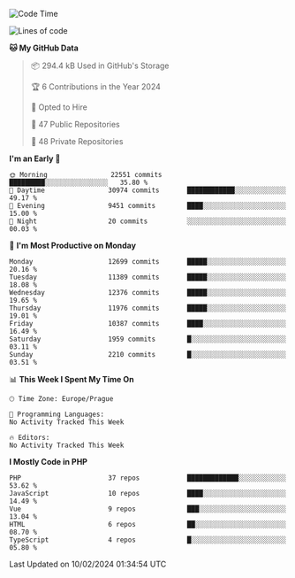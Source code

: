 <!--START_SECTION:waka-->
![Code Time](http://img.shields.io/badge/Code%20Time-1%2C583%20hrs%2058%20mins-blue)

![Lines of code](https://img.shields.io/badge/From%20Hello%20World%20I%27ve%20Written-19.8%20million%20lines%20of%20code-blue)

**🐱 My GitHub Data** 

> 📦 294.4 kB Used in GitHub's Storage 
 > 
> 🏆 6 Contributions in the Year 2024
 > 
> 💼 Opted to Hire
 > 
> 📜 47 Public Repositories 
 > 
> 🔑 48 Private Repositories 
 > 
**I'm an Early 🐤** 

```text
🌞 Morning                22551 commits       █████████░░░░░░░░░░░░░░░░   35.80 % 
🌆 Daytime                30974 commits       ████████████░░░░░░░░░░░░░   49.17 % 
🌃 Evening                9451 commits        ████░░░░░░░░░░░░░░░░░░░░░   15.00 % 
🌙 Night                  20 commits          ░░░░░░░░░░░░░░░░░░░░░░░░░   00.03 % 
```
📅 **I'm Most Productive on Monday** 

```text
Monday                   12699 commits       █████░░░░░░░░░░░░░░░░░░░░   20.16 % 
Tuesday                  11389 commits       █████░░░░░░░░░░░░░░░░░░░░   18.08 % 
Wednesday                12376 commits       █████░░░░░░░░░░░░░░░░░░░░   19.65 % 
Thursday                 11976 commits       █████░░░░░░░░░░░░░░░░░░░░   19.01 % 
Friday                   10387 commits       ████░░░░░░░░░░░░░░░░░░░░░   16.49 % 
Saturday                 1959 commits        █░░░░░░░░░░░░░░░░░░░░░░░░   03.11 % 
Sunday                   2210 commits        █░░░░░░░░░░░░░░░░░░░░░░░░   03.51 % 
```


📊 **This Week I Spent My Time On** 

```text
🕑︎ Time Zone: Europe/Prague

💬 Programming Languages: 
No Activity Tracked This Week

🔥 Editors: 
No Activity Tracked This Week
```

**I Mostly Code in PHP** 

```text
PHP                      37 repos            █████████████░░░░░░░░░░░░   53.62 % 
JavaScript               10 repos            ████░░░░░░░░░░░░░░░░░░░░░   14.49 % 
Vue                      9 repos             ███░░░░░░░░░░░░░░░░░░░░░░   13.04 % 
HTML                     6 repos             ██░░░░░░░░░░░░░░░░░░░░░░░   08.70 % 
TypeScript               4 repos             █░░░░░░░░░░░░░░░░░░░░░░░░   05.80 % 
```




 Last Updated on 10/02/2024 01:34:54 UTC
<!--END_SECTION:waka-->
<!--
**AlexKratky/AlexKratky** is a ✨ _special_ ✨ repository because its `README.md` (this file) appears on your GitHub profile.

Here are some ideas to get you started:

- 🔭 I’m currently working on ...
- 🌱 I’m currently learning ...
- 👯 I’m looking to collaborate on ...
- 🤔 I’m looking for help with ...
- 💬 Ask me about ...
- 📫 How to reach me: ...
- 😄 Pronouns: ...
- ⚡ Fun fact: ...
-->
